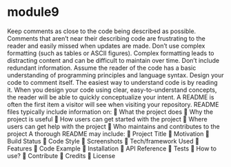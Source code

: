 # module9

Keep comments as close to the code being described as possible. Comments that aren’t near their describing code are frustrating to the reader and easily missed when updates are made. Don’t use complex formatting (such as tables or ASCII figures). Complex formatting leads to distracting content and can be difficult to maintain over time. Don’t include redundant information. Assume the reader of the code has a basic understanding of programming principles and language syntax. Design your code to comment itself. The easiest way to understand code is by reading it. When you design your code using clear, easy-to-understand concepts, the reader will be able to quickly conceptualize your intent. A README is often the first item a visitor will see when visiting your repository. README files typically include information on:  What the project does  Why the project is useful  How users can get started with the project  Where users can get help with the project  Who maintains and contributes to the project A thorough README may include:  Project Title  Motivation  Build Status  Code Style  Screenshots  Tech/framework Used  Features  Code Example  Installation  API Reference  Tests  How to use?  Contribute  Credits  License
